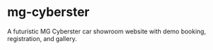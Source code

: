 # mg-cyberster
A futuristic MG Cyberster car showroom website with demo booking, registration, and gallery.
